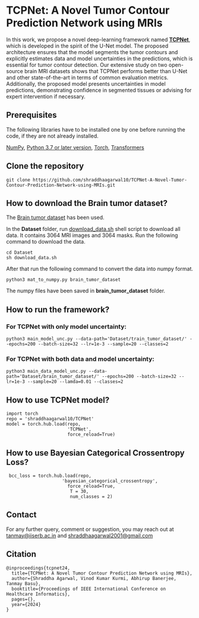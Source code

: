 # TCPNet: A Novel Tumor Contour Prediction Network using MRIs
In this work, we propose a novel deep-learning framework named [**TCPNet**](https://ieeexplore.ieee.org/document/10628585), which is developed in the spirit of the U-Net model. The proposed architecture ensures that the model segments the tumor contours and explicitly estimates data and model uncertainties in the predictions, which is essential for tumor contour detection. Our extensive study on two open-source brain MRI datasets shows that TCPNet performs better than U-Net and other state-of-the-art in terms of common evaluation metrics. Additionally, the proposed model presents uncertainties in model predictions, demonstrating confidence in segmented tissues or advising for expert intervention if necessary.

## Prerequisites
The following libraries have to be installed one by one before running the code, if they are not already installed. 

[NumPy](https://numpy.org/install/), [Python 3.7 or later version](https://www.python.org/downloads/), [Torch](https://pypi.org/project/torch/), [Transformers](https://pypi.org/project/transformers/)

## Clone the repository
```
git clone https://github.com/shraddhaagarwal10/TCPNet-A-Novel-Tumor-Contour-Prediction-Network-using-MRIs.git
```

## How to download the Brain tumor dataset?
The [Brain tumor dataset](https://figshare.com/articles/dataset/brain-tumor-dataset/1512427) has been used.

In the **Dataset** folder, run <ins>download\_data.sh</ins> shell script to download all data. It contains 3064 MRI images and 3064 masks. Run the following command to download the data.
```
cd Dataset
sh download_data.sh
```
After that run the following command to convert the data into numpy format.
```
python3 mat_to_numpy.py brain_tumor_dataset
```
The numpy files have been saved in **brain_tumor_dataset** folder.

## How to run the framework?

### For TCPNet with only model uncertainty:
```
python3 main_model_unc.py --data-path='Dataset/train_tumor_dataset/' --epochs=200 --batch-size=32 --lr=1e-3 --sample=20 --classes=2
```

### For TCPNet with both data and model uncertainty:
```
python3 main_data_model_unc.py --data-path='Dataset/brain_tumor_dataset/' --epochs=200 --batch-size=32 --lr=1e-3 --sample=20 --lamda=0.01 --classes=2
```

## How to use TCPNet model?
```
import torch
repo = 'shraddhaagarwal10/TCPNet'  
model = torch.hub.load(repo,  
                       'TCPNet',  
                       force_reload=True)  
```
## How to use Bayesian Categorical Crossentropy Loss?
```
 bcc_loss = torch.hub.load(repo,
                     'bayesian_categorical_crossentropy',
                       force_reload=True,
                        T = 30,
                        num_classes = 2) 
```
## Contact

For any further query, comment or suggestion, you may reach out at tanmay@iiserb.ac.in and shraddhaagarwal2001@gmail.com

## Citation
```
@inproceedings{tcpnet24,
  title={TCPNet: A Novel Tumor Contour Prediction Network using MRIs},
  author={Shraddha Agarwal, Vinod Kumar Kurmi, Abhirup Banerjee, Tanmay Basu},
  booktitle={Proceedings of IEEE International Conference on Healthcare Informatics},
  pages={},
  year={2024}
}
